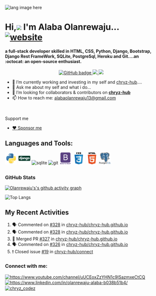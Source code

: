 <p align="left"><img width=15%" src="https://github.com/alansmathew/alansmathew/raw/master/lang.gif" alt="lang image here" /></p>


# Hi,<img src="https://media.giphy.com/media/hvRJCLFzcasrR4ia7z/giphy.gif" width="30px"> I'm Alaba Olanrewaju...  [<img src='https://cdn.jsdelivr.net/npm/simple-icons@3.0.1/icons/icloud.svg' alt='website' height='40'>](https://linktr.ee/chryz_codez) 

#### a full-stack developer skilled in HTML, CSS, Python, Django, Bootstrap, Django Rest FrameWork, SQLite, PostgreSql, Heroku and Git....an :octocat: an open-source enthusiast.

<p align="center">
  <a href="https://github.com/chryzcodez?tab=followers">
    <img src="https://img.shields.io/github/followers/chryzcodez?tab=followers?label=blue&logo=github&style=for-the-badge" alt="GitHub badge" />
  </a>
  <a href="http://twitter.com/chryz_codez">
    <img src="https://img.shields.io/twitter/follow/chryz_codez?label=Twitter&logo=twitter&style=for-the-badge" />
  </a>
  <a href="https://discord.gg/c6RhGwcP5b">
    <img src="https://img.shields.io/discord/808727269400772638?color=green&logo=Discord&style=for-the-badge" />
  </a>
</p>


- 🔭 I’m currently working and investing in my self and [chryz-hub](https://github.com/chryz-hub)....
- 💬 Ask me about my self and what i do... 
- 👯 I’m looking for  collaborators & contributors on [**chryz-hub**](https://github.com/chryz-hub) 
- 📫 How to reach me: alabaolanrewaju13@gmail.com
<br>
  
Support me 
- <a href="https://paystack.com/pay/chryz_codez">:heart: Sponsor me</a>


## Languages and Tools:
<p> 
  <img src="https://raw.githubusercontent.com/devicons/devicon/master/icons/python/python-original.svg" alt="python" width="40" height="40"/> 
  <img src="https://raw.githubusercontent.com/devicons/devicon/master/icons/django/django-original.svg" alt="django" width="40" height="40"/> 
  <img src="https://www.vectorlogo.zone/logos/sqlite/sqlite-icon.svg" alt="sqlite" width="40" height="40"/> 
  <img src="https://www.vectorlogo.zone/logos/git-scm/git-scm-icon.svg" alt="git" width="40" height="40"/>
  <img src="https://raw.githubusercontent.com/devicons/devicon/master/icons/bootstrap/bootstrap-plain-wordmark.svg" alt="bootstrap" width="40" height="40"/>
  <img src="https://raw.githubusercontent.com/devicons/devicon/master/icons/css3/css3-original-wordmark.svg" alt="css3" width="40" height="40"/>
  <img src="https://raw.githubusercontent.com/devicons/devicon/master/icons/html5/html5-original-wordmark.svg" alt="html5" width="40" height="40"/>
  <img src="https://raw.githubusercontent.com/devicons/devicon/master/icons/postgresql/postgresql-original-wordmark.svg" alt="postgresql" width="40" height="40"/>
</p>


  
  ## <h3 align="left">GitHub Stats</h3>
[![Olanrewaju's's github activity graph](https://activity-graph.herokuapp.com/graph?username=chryzcodez&theme=xcode)](https://git.io/chryzcodez)

  
![Top Langs](https://github-readme-stats.vercel.app/api/top-langs/?username=chryzcodez&layout=compact&title_color=007bff&text_color=e7e7e7&icon_color=007bff&bg_color=171c28)


## My Recent Activities
<!--START_SECTION:activity-->
1. 🗣 Commented on [#328](https://github.com/chryz-hub/chryz-hub.github.io/issues/328) in [chryz-hub/chryz-hub.github.io](https://github.com/chryz-hub/chryz-hub.github.io)
2. 🗣 Commented on [#328](https://github.com/chryz-hub/chryz-hub.github.io/issues/328) in [chryz-hub/chryz-hub.github.io](https://github.com/chryz-hub/chryz-hub.github.io)
3. 🎉 Merged PR [#327](https://github.com/chryz-hub/chryz-hub.github.io/pull/327) in [chryz-hub/chryz-hub.github.io](https://github.com/chryz-hub/chryz-hub.github.io)
4. 🗣 Commented on [#326](https://github.com/chryz-hub/chryz-hub.github.io/issues/326) in [chryz-hub/chryz-hub.github.io](https://github.com/chryz-hub/chryz-hub.github.io)
5. ❗️ Closed issue [#19](https://github.com/chryz-hub/connect/issues/19) in [chryz-hub/connect](https://github.com/chryz-hub/connect)
<!--END_SECTION:activity-->


<h3 align="left">Connect with me:</h3>
<p align="left">
<a href="https://www.youtube.com/channel/UCEoxZzYHN1c9ISazmxeCtCQ" target="blank"><img align="center" src="https://cdn.jsdelivr.net/npm/simple-icons@3.0.1/icons/youtube.svg" alt="https://www.youtube.com/channel/uUCEoxZzYHN1c9ISazmxeCtCQ" height="30" width="40" /></a>
<a href="https://www.linkedin.com/in/olanrewaju-alaba-b038b51b4/" target="blank"><img align="center" src="https://cdn.jsdelivr.net/npm/simple-icons@3.0.1/icons/linkedin.svg" alt="https://www.linkedin.com/in/olanrewaju-alaba-b038b51b4/" height="30" width="40" /></a>
<a href="https://twitter.com/chryz_codez" target="blank"><img align="center" src="https://cdn.jsdelivr.net/npm/simple-icons@3.0.1/icons/twitter.svg" alt="chryz_codez" height="30" width="40" /></a> 
</p>
